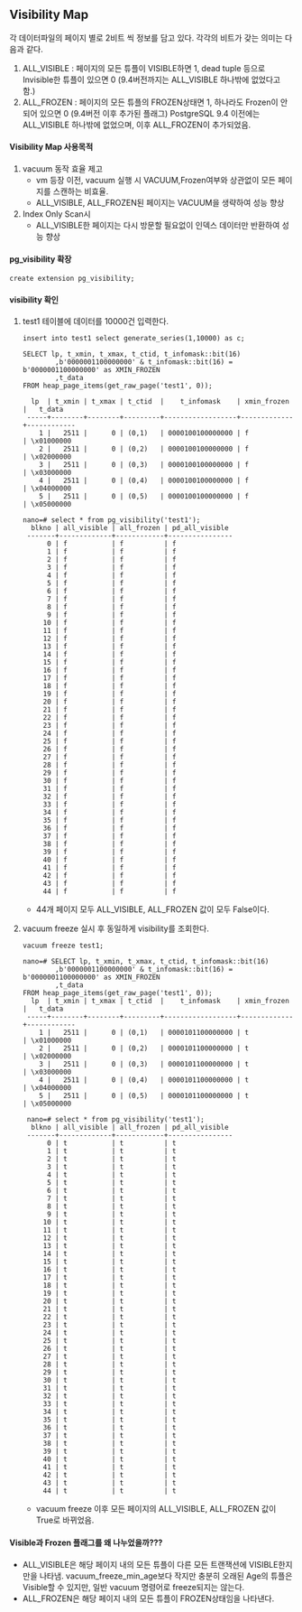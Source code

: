 ## Visibility Map

각 데이터파일의 페이지 별로 2비트 씩 정보를 담고 있다. 각각의 비트가 갖는 의미는 다음과 같다.
1. ALL_VISIBLE : 페이지의 모든 튜플이 VISIBLE하면 1, dead tuple 등으로 Invisible한 튜플이 있으면 0 (9.4버전까지는 ALL_VISIBLE 하나밖에 없었다고 함.)
2. ALL_FROZEN : 페이지의 모든 튜플의 FROZEN상태면 1, 하나라도 Frozen이 안되어 있으면 0 (9.4버전 이후 추가된 플래그)
PostgreSQL 9.4 이전에는 ALL_VISIBLE 하나밖에 없었으며, 이후 ALL_FROZEN이 추가되었음.

#### Visibility Map 사용목적
1. vacuum 동작 효율 제고
   - vm 등장 이전, vacuum 실행 시 VACUUM,Frozen여부와 상관없이 모든 페이지를 스캔하는 비효율.
   - ALL_VISIBLE, ALL_FROZEN된 페이지는 VACUUM을 생략하여 성능 향상
2. Index Only Scan시
   - ALL_VISIBLE한 페이지는 다시 방문할 필요없이 인덱스 데이터만 반환하여 성능 향상
   
#### pg_visibility 확장
```
create extension pg_visibility;
```

#### visibility 확인
1. test1 테이블에 데이터를 10000건 입력한다.
   ```
   insert into test1 select generate_series(1,10000) as c;

   SELECT lp, t_xmin, t_xmax, t_ctid, t_infomask::bit(16)
           ,b'0000001100000000' & t_infomask::bit(16) = b'0000001100000000' as XMIN_FROZEN
           ,t_data
   FROM heap_page_items(get_raw_page('test1', 0));

     lp  | t_xmin | t_xmax | t_ctid  |    t_infomask    | xmin_frozen |   t_data
    -----+--------+--------+---------+------------------+-------------+------------
       1 |   2511 |      0 | (0,1)   | 0000100100000000 | f           | \x01000000
       2 |   2511 |      0 | (0,2)   | 0000100100000000 | f           | \x02000000
       3 |   2511 |      0 | (0,3)   | 0000100100000000 | f           | \x03000000
       4 |   2511 |      0 | (0,4)   | 0000100100000000 | f           | \x04000000
       5 |   2511 |      0 | (0,5)   | 0000100100000000 | f           | \x05000000

   nano=# select * from pg_visibility('test1');
     blkno | all_visible | all_frozen | pd_all_visible
    -------+-------------+------------+----------------
         0 | f           | f          | f
         1 | f           | f          | f
         2 | f           | f          | f
         3 | f           | f          | f
         4 | f           | f          | f
         5 | f           | f          | f
         6 | f           | f          | f
         7 | f           | f          | f
         8 | f           | f          | f
         9 | f           | f          | f
        10 | f           | f          | f
        11 | f           | f          | f
        12 | f           | f          | f
        13 | f           | f          | f
        14 | f           | f          | f
        15 | f           | f          | f
        16 | f           | f          | f
        17 | f           | f          | f
        18 | f           | f          | f
        19 | f           | f          | f
        20 | f           | f          | f
        21 | f           | f          | f
        22 | f           | f          | f
        23 | f           | f          | f
        24 | f           | f          | f
        25 | f           | f          | f
        26 | f           | f          | f
        27 | f           | f          | f
        28 | f           | f          | f
        29 | f           | f          | f
        30 | f           | f          | f
        31 | f           | f          | f
        32 | f           | f          | f
        33 | f           | f          | f
        34 | f           | f          | f
        35 | f           | f          | f
        36 | f           | f          | f
        37 | f           | f          | f
        38 | f           | f          | f
        39 | f           | f          | f
        40 | f           | f          | f
        41 | f           | f          | f
        42 | f           | f          | f
        43 | f           | f          | f
        44 | f           | f          | f
   ```
   - 44개 페이지 모두 ALL_VISIBLE, ALL_FROZEN 값이 모두 False이다. 

2. vacuum freeze 실시 후 동일하게 visibility를 조회한다.
   ```
   vacuum freeze test1;

   nano=# SELECT lp, t_xmin, t_xmax, t_ctid, t_infomask::bit(16)
           ,b'0000001100000000' & t_infomask::bit(16) = b'0000001100000000' as XMIN_FROZEN
           ,t_data
   FROM heap_page_items(get_raw_page('test1', 0));
     lp  | t_xmin | t_xmax | t_ctid  |    t_infomask    | xmin_frozen |   t_data
    -----+--------+--------+---------+------------------+-------------+------------
       1 |   2511 |      0 | (0,1)   | 0000101100000000 | t           | \x01000000
       2 |   2511 |      0 | (0,2)   | 0000101100000000 | t           | \x02000000
       3 |   2511 |      0 | (0,3)   | 0000101100000000 | t           | \x03000000
       4 |   2511 |      0 | (0,4)   | 0000101100000000 | t           | \x04000000
       5 |   2511 |      0 | (0,5)   | 0000101100000000 | t           | \x05000000
  
    nano=# select * from pg_visibility('test1');
     blkno | all_visible | all_frozen | pd_all_visible
    -------+-------------+------------+----------------
         0 | t           | t          | t
         1 | t           | t          | t
         2 | t           | t          | t
         3 | t           | t          | t
         4 | t           | t          | t
         5 | t           | t          | t
         6 | t           | t          | t
         7 | t           | t          | t
         8 | t           | t          | t
         9 | t           | t          | t
        10 | t           | t          | t
        11 | t           | t          | t
        12 | t           | t          | t
        13 | t           | t          | t
        14 | t           | t          | t
        15 | t           | t          | t
        16 | t           | t          | t
        17 | t           | t          | t
        18 | t           | t          | t
        19 | t           | t          | t
        20 | t           | t          | t
        21 | t           | t          | t
        22 | t           | t          | t
        23 | t           | t          | t
        24 | t           | t          | t
        25 | t           | t          | t
        26 | t           | t          | t
        27 | t           | t          | t
        28 | t           | t          | t
        29 | t           | t          | t
        30 | t           | t          | t
        31 | t           | t          | t
        32 | t           | t          | t
        33 | t           | t          | t
        34 | t           | t          | t
        35 | t           | t          | t
        36 | t           | t          | t
        37 | t           | t          | t
        38 | t           | t          | t
        39 | t           | t          | t
        40 | t           | t          | t
        41 | t           | t          | t
        42 | t           | t          | t
        43 | t           | t          | t
        44 | t           | t          | t
   ```
   - vacuum freeze 이후 모든 페이지의 ALL_VISIBLE, ALL_FROZEN 값이 True로 바뀌었음.

#### Visible과 Frozen 플래그를 왜 나누었을까???
- ALL_VISIBLE은 해당 페이지 내의 모든 튜플이 다른 모든 트랜잭션에 VISIBLE한지만을 나타냄. vacuum_freeze_min_age보다 작지만 충분히 오래된 Age의 튜플은 Visible할 수 있지만, 일반 vacuum 명령어로 freeze되지는 않는다.
- ALL_FROZEN은 해당 페이지 내의 모든 튜플이 FROZEN상태임을 나타낸다.
